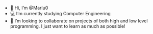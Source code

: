 - 👋 Hi, I’m @Marlu0
- 💻 I’m currently studying Computer Engineering
- 🧩 I’m looking to collaborate on projects of both high and low level programming. I just want to learn as much as possible!

<!---
Marlu0/Marlu0 is a ✨ special ✨ repository because its `README.md` (this file) appears on your GitHub profile.
You can click the Preview link to take a look at your changes.
--->
